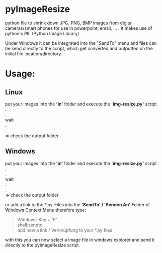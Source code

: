 # pyImageResize
python file to shrink down JPG, PNG, BMP images from digital cameras/smart phones for use in powerpoint, email,  ... . It makes use of python's PIL (Python Image Library)

Under Windows it can be integrated into the "SendTo" menu and files can be send directly 
to the script, which get converted and outputted on the initial file location/directory.

# Usage:

## Linux
put your images into the **'in'** folder and execute the **'img-resize.py'** script <br>
. <br>
. <br>
wait <br>
. <br>
. <br>
=> check the output folder <br>

## Windows
put your images into the **'in'** folder and execute the **'img-resize.py'** script <br>
. <br>
. <br>
wait <br>
. <br>
. <br>
=> check the output folder <br>

or add a link to the *.py-Files into the **'SendTo'  / 'Senden An'** Folder of Windows Context Menu
therefore type: <br>
> Windows-Key + 'R'<br>
> shell:sendto <br>
add now a link / Verknüpfung to your *.py files <br>

with this you can now select a image file in windows explorer and send it directly to the pyImageResize script. 
